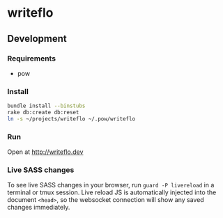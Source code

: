 # writeflo

## Development

### Requirements

- pow

### Install

```bash
bundle install --binstubs
rake db:create db:reset
ln -s ~/projects/writeflo ~/.pow/writeflo
```

### Run

Open at http://writeflo.dev

### Live SASS changes

To see live SASS changes in your browser, run `guard -P livereload` in a
terminal or tmux session. Live reload JS is automatically injected into the
document `<head>`, so the websocket connection will show any saved changes
immediately.

